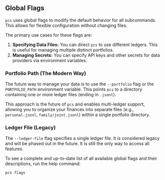 ## Global Flags

`pcs` uses global flags to modify the default behavior for all subcommands. This allows for flexible configuration without changing files.

The primary use cases for these flags are:

1.  **Specifying Data Files:** You can direct `pcs` to use different ledgers. This is useful for managing multiple distinct portfolios.
2.  **Managing Secrets:** You can specify API keys and other secrets for data providers via environment variables.

### Portfolio Path (The Modern Way)

The future way to manage your data is to use the `--portfolio` flag or the `PORTFOLIO_PATH` environment variable. This points `pcs` to a directory containing one or more ledger files (ending in `.jsonl`).

This approach is the future of `pcs` and enables multi-ledger support, allowing you to organize your finances into separate files (e.g., `personal.jsonl`, `family/joint.jsonl`) within a single portfolio directory.

### Ledger File (Legacy)

The `--ledger-file` flag specifies a single ledger file. It is considered legacy and will be phased out in the future. It is still the 
only way to access all features.

To see a complete and up-to-date list of all available global flags and their descriptions, run the help command:

```bash
pcs flags
```